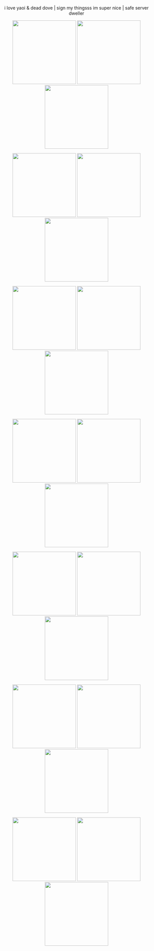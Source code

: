 <p align="center">
i love yaoi & dead dove | sign my thingsss im super nice | safe server dweller
</p>

<p align="center">
<img width="200" src="https://64.media.tumblr.com/23e9620cf36132647ef8174dab34a16a/f8286dc84aff3c0a-52/s250x400/31da7a480dbe50b32581e13d07e6c38d62a49e56.gifv"> <img width="200" src="https://64.media.tumblr.com/56c1e63c23bb2c82e9c7c8560d6b3812/2b50de83d2b3bb21-b3/s100x200/10668a2b920e3d94246d8057bc93a39dcbd61d98.pnj"> <img width="200" src="https://64.media.tumblr.com/9e193ebd3c2a15712df03a1ee130ff35/74876e504c5c7cde-81/s100x200/5476eeefdab098b83dce89dfd0a783399f57f06e.pnj">
</p>

<p align="center">
    <img width="200" src="https://64.media.tumblr.com/85684fc97993b549bf95902862a97cbe/eed262c3dd030bba-76/s100x200/d9e6be97267b54f766759806502b0098116171bb.gifv">
<img width="200" src="https://64.media.tumblr.com/bd043294a94edfff5ca111b603fe9e51/66cc7ede6afe652f-5a/s100x200/a35cbd239b24642bf16546ac158288b790ee832c.pnj">
<img width="200" src="https://64.media.tumblr.com/307edcb8e654bfaa509dc27317b2cfec/be4d005d6941e7bd-73/s100x200/77e826fbda04de6fa9e7598c108d87b3114e3988.pnj">

</p>

<p align="center">
<img width="200" src="https://64.media.tumblr.com/b43d88bfaa234ed01f97e49935bab274/aa19e37ffd4bead4-3c/s100x200/5be5e618d0c26bb927f39a5dd853ef5d5d01ce80.jpg"> <img width="200"src="https://64.media.tumblr.com/a9859062af3e4a142648a7e295a2a54c/5fc7e0e899757fac-24/s100x200/173887891662f53b658e50be7a8f867f675afd16.pnj"> <img width="200" src="https://64.media.tumblr.com/3e9a647bd502c20a8acf6d3b3dce7195/7e100f44603c3879-51/s100x200/29d7aa95a5304ebf4cdb38851e75350821cb5438.pnj"> 

</p>

<p align="center">
<img width="200" src="https://64.media.tumblr.com/7afe326f2af96209389a43b7eaea881d/6bdec3e22aa7366e-63/s100x200/e28a2e030d32f6ace30aa4be8779b4c5003806c0.pnj"> <img width="200" src="https://64.media.tumblr.com/a95e2a66c73e53afaa8cf1dd33edfdfd/ed78c0ebbb1a9027-51/s250x400/3174b5a5f12b7d795541ebcb806dc111a6d5d740.pnj"> <img width="200" src="https://64.media.tumblr.com/aa61ad2e53e84c80659eb962d5a54555/d91d6a807665a11f-02/s250x400/344deed010b8ea7906aaa1d6d5e1c12bc44ef56c.webp"> 
</p>

<p align="center">
<img width="200" src="https://64.media.tumblr.com/e04098a421b9f26759cd7567ec9f2437/4da04b7a5e38218c-4a/s100x200/4a21660c2b2bdbb0aacc6bc8a136f787a1400f31.pnj"> <img width="200" src="https://64.media.tumblr.com/73b4e5b7082edaa3b69759cbea7ace33/46787a659952de6a-41/s100x200/5fe96cdbc537d2a7318c416935adc0b88204eb98.gifv"> <img width="200" src="https://64.media.tumblr.com/0e6c61c17121d8e49cc94796fee55e40/acbd2c054788821e-ce/s100x200/f1e6d1eca5383a0125b0072efd22d188bb6d882a.pnj"> 
</p>

<p align="center">
<img width="200" src="https://64.media.tumblr.com/51e93a2d494d7ae9e5b995c35e0458d7/3168906063b5945e-13/s100x200/a50da78b0662f058ca5cffa3f34a3d04ef769e03.gifv"> <img width="200" src="https://64.media.tumblr.com/81f7ff727d73aea4f4810b866c891c70/b357bd244539d389-bd/s100x200/d2b772d8149e93c1736ce31f14f6b8d91b8e1edc.pnj"> <img width="200" src="https://64.media.tumblr.com/f318615988a53c8cc094ce39879136f2/75bf92b853423766-13/s100x200/64aefa87ddf11a8686f0c65d584137bc5d8e42ff.pnj"> 
</p>

<p align="center">
<img width="200" src="https://64.media.tumblr.com/b8cda2df3951688b0685ef28fd3f1cac/37bb0d0ffc192c90-1b/s100x200/aac7420585358b4342766da8a459ba64f04e0678.gifv"> <img width="200" src="https://64.media.tumblr.com/33b4252c0b6e0ba3a0091013baa0d290/1679a904b33b8d1f-ec/s250x400/d27efdb1771d28b634e2a6e37fdba2f3d352b4ea.webp"> <img width="200" src="https://64.media.tumblr.com/35fdedd34e1fc7090178b004caa0522d/be43fa8c343f821f-74/s100x200/8e6d74d49a9baac7864c045793c78210abdddf7d.gifv"> 
</p>


